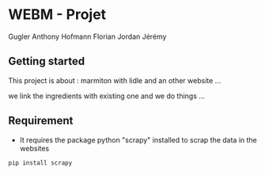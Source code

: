 # WEBM - Projet

Gugler Anthony
Hofmann Florian
Jordan Jérémy


## Getting started

This project is about : marmiton with lidle and an other website
...

we link the ingredients with existing one and we do things
...

## Requirement 

- It requires the package python "scrapy" installed to scrap the data in the websites
```
pip install scrapy
```
